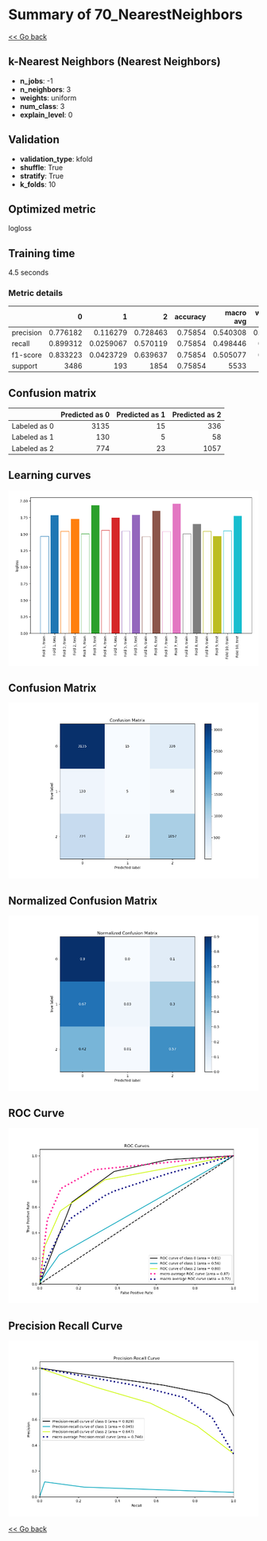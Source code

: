 # Summary of 70_NearestNeighbors

[<< Go back](../README.md)


## k-Nearest Neighbors (Nearest Neighbors)
- **n_jobs**: -1
- **n_neighbors**: 3
- **weights**: uniform
- **num_class**: 3
- **explain_level**: 0

## Validation
 - **validation_type**: kfold
 - **shuffle**: True
 - **stratify**: True
 - **k_folds**: 10

## Optimized metric
logloss

## Training time

4.5 seconds

### Metric details
|           |           0 |           1 |           2 |   accuracy |   macro avg |   weighted avg |   logloss |
|:----------|------------:|------------:|------------:|-----------:|------------:|---------------:|----------:|
| precision |    0.776182 |   0.116279  |    0.728463 |    0.75854 |    0.540308 |       0.737174 |   1.76793 |
| recall    |    0.899312 |   0.0259067 |    0.570119 |    0.75854 |    0.498446 |       0.75854  |   1.76793 |
| f1-score  |    0.833223 |   0.0423729 |    0.639637 |    0.75854 |    0.505077 |       0.74077  |   1.76793 |
| support   | 3486        | 193         | 1854        |    0.75854 | 5533        |    5533        |   1.76793 |


## Confusion matrix
|              |   Predicted as 0 |   Predicted as 1 |   Predicted as 2 |
|:-------------|-----------------:|-----------------:|-----------------:|
| Labeled as 0 |             3135 |               15 |              336 |
| Labeled as 1 |              130 |                5 |               58 |
| Labeled as 2 |              774 |               23 |             1057 |

## Learning curves
![Learning curves](learning_curves.png)
## Confusion Matrix

![Confusion Matrix](confusion_matrix.png)


## Normalized Confusion Matrix

![Normalized Confusion Matrix](confusion_matrix_normalized.png)


## ROC Curve

![ROC Curve](roc_curve.png)


## Precision Recall Curve

![Precision Recall Curve](precision_recall_curve.png)



[<< Go back](../README.md)
